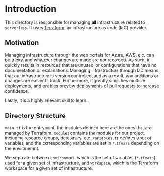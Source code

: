 # Introduction

This directory is responsible for managing **all** infrastructure related to `serverless`. It uses [Terraform](https://www.terraform.io), an infrastructure as code (IaC) provider.

## Motivation

Managing infrastructure through the web portals for Azure, AWS, etc. can be tricky, and whatever changes are made
are not recorded. As such, it quickly results in resources that are unused, or configurations that have no
documentation or explanations. Managing infrastructure through IaC means that our infrastructure is version controlled,
and as a result, any additions or changes are easier to track. Furthermore, it greatly simplifies multiple deployments,
and enables preview deployments of pull requests to increase confidence.

Lastly, it is a highly relevant skill to learn.

## Directory Structure

`main.tf` is the entrypoint, the modules defined here are the ones that are managed by Terraform.
`modules` contains the modules for our project, including resource groups, databases, etc.
`variables.tf` defines a set of variables, and the corresponding variables are set in `*.tfvars` depending
on the environemnt.

We separate between `environment`, which is the set of variables (`*.tfvars`) used for a given set of infrastructure, and `workspace`,
which is the Terraform workspace for a given set of infrastructure.
